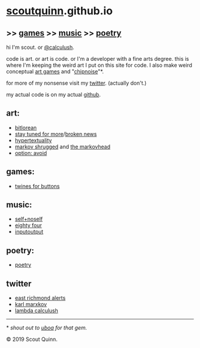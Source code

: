# [scoutquinn](http://scout.codes).github.io

## >> [games](https://calculush.gq) >> [music](https://soundcloud.com/razor_lined) >> [poetry](poetry)

hi I'm scout. or [@calculush](https://twitter.com/calculush).

code is art. or art is code. or I'm a developer with a fine arts degree. this is where I'm keeping the weird art I put on this site for code. I also make weird conceptual [art games](https://calculush.gq) and "[chipnoise](https://soundcloud.com/razor_lined)"\*.

for more of my nonsense visit my [twitter](https://twitter.com/calculush). (actually don't.)

my actual code is on my actual [github](https://github.com/scoutquinn).

## art:
* [bitlorean](https://bitlorean.herokuapp.com)
* [stay tuned for more](http://stay-tuned-for-more.herokuapp.com/)/[broken news](http://constanceari.org/portfolio/broken-news/)
* [hypertextuality](https://hypertexuality.herokuapp.com/home.html)
* [markov shrugged](markov-shrugged) and [the markovhead](the-markovhead)
* [option: avoid](http://option-avoid.herokuapp.com/)

## games:
* [twines for buttons](https://calculush.gq)

## music:
* [self+noself](https://soundcloud.com/razor_lined/selfnoself)
* [eighty four](https://soundcloud.com/razor_lined/eighty-four)
* [inputoutput](https://soundcloud.com/razor_lined/inputoutput)

## poetry:
* [poetry](poetry)

## twitter
* [east richmond alerts](https://twitter.com/ERichmondAlerts)
* [karl marxkov](https://twitter.com/fullcommubot)
* [lambda calculush](https://twitter.com/lambdacalculush)

---

\* _shout out to [uboa](https://uboa.bandcamp.com) for that gem._

© 2019 Scout Quinn.
